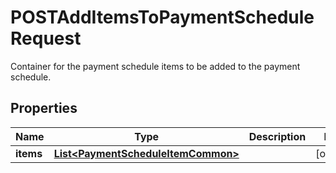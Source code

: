 

# POSTAddItemsToPaymentScheduleRequest

Container for the payment schedule items to be added to the payment schedule. 

## Properties

| Name | Type | Description | Notes |
|------------ | ------------- | ------------- | -------------|
|**items** | [**List&lt;PaymentScheduleItemCommon&gt;**](PaymentScheduleItemCommon.md) |  |  [optional] |



